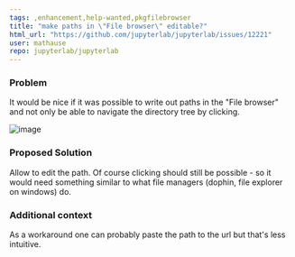 ```yaml
---
tags: ,enhancement,help-wanted,pkgfilebrowser
title: "make paths in \"File browser\" editable?"
html_url: "https://github.com/jupyterlab/jupyterlab/issues/12221"
user: mathause
repo: jupyterlab/jupyterlab
---
```


<!-- Welcome! Thank you for contributing. These HTML comments will not render in the issue, but you can delete them once you've read them if you prefer! -->

<!--
Thanks for thinking of a way to improve JupyterLab. If this solves a problem for you, then it probably solves that problem for lots of people! So the whole community will benefit from this request.


Before creating a new feature request please search the issues for relevant feature requests.
-->

### Problem

<!-- Provide a clear and concise description of what problem this feature will solve. For example:

* I'm always frustrated when [...] because [...]
* I would like it if [...] happened when I [...] because [...]
-->

It would be nice if it was possible to write out paths in the "File browser" and not only be able to navigate the directory tree by clicking.

![image](https://user-images.githubusercontent.com/10194086/158445411-941fbf42-5c1e-4400-ad6d-ff71347bb0c3.png)


### Proposed Solution

<!-- Provide a clear and concise description of a way to accomplish what you want. For example:

* Add an option so that when [...]  [...] will happen
 -->

Allow to edit the path. Of course clicking should still be possible - so it would need something similar to what file managers (dophin, file explorer on windows) do.

### Additional context

<!-- Add any other context or screenshots about the feature request here. You can also include links to examples of other programs that have something similar to your request. For example:

* Another project [...] solved this by [...]
-->

As a workaround one can probably paste the path to the url but that's less intuitive.